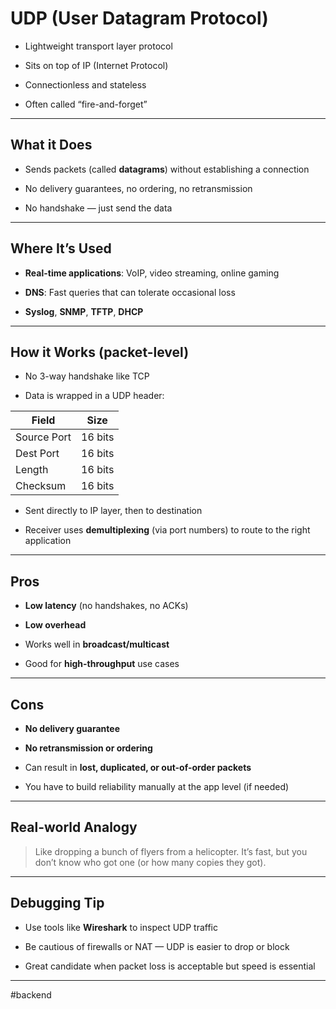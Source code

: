 # UDP (User Datagram Protocol)

* Lightweight transport layer protocol

* Sits on top of IP (Internet Protocol)

* Connectionless and stateless

* Often called “fire-and-forget”

---

## **What it Does**

* Sends packets (called **datagrams**) without establishing a connection

* No delivery guarantees, no ordering, no retransmission

* No handshake — just send the data

---

## **Where It’s Used**

* **Real-time applications**: VoIP, video streaming, online gaming

* **DNS**: Fast queries that can tolerate occasional loss

* **Syslog**, **SNMP**, **TFTP**, **DHCP**

---

## **How it Works (packet-level)**

* No 3-way handshake like TCP

* Data is wrapped in a UDP header:

|  **Field**  |  **Size**  | 
|---|---|
|  Source Port  |  16 bits  |
|  Dest Port  |  16 bits  |
|  Length  |  16 bits  |
|  Checksum  |  16 bits  |

* Sent directly to IP layer, then to destination

* Receiver uses **demultiplexing** (via port numbers) to route to the right application

---

## **Pros**

* **Low latency** (no handshakes, no ACKs)

* **Low overhead**

* Works well in **broadcast/multicast**

* Good for **high-throughput** use cases

---

## **Cons**

* **No delivery guarantee**

* **No retransmission or ordering**

* Can result in **lost, duplicated, or out-of-order packets**

* You have to build reliability manually at the app level (if needed)

---

## **Real-world Analogy**

> Like dropping a bunch of flyers from a helicopter. It’s fast, but you don’t know who got one (or how many copies they got).

---

## **Debugging Tip**

* Use tools like **Wireshark** to inspect UDP traffic

* Be cautious of firewalls or NAT — UDP is easier to drop or block

* Great candidate when packet loss is acceptable but speed is essential

---

#backend